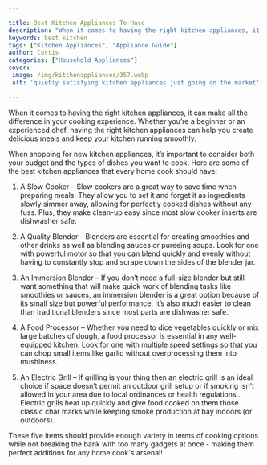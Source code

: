 ```yaml
---

title: Best Kitchen Appliances To Have
description: "When it comes to having the right kitchen appliances, it can make all the difference in your cooking experience. Whether you’re a ...scroll on and keep learning"
keywords: best kitchen
tags: ["Kitchen Appliances", "Appliance Guide"]
author: Curtis
categories: ["Household Appliances"]
cover: 
 image: /img/kitchenappliances/357.webp
 alt: 'quietly satisfying kitchen appliances just going on the market'

---
```


When it comes to having the right kitchen appliances, it can make all the difference in your cooking experience. Whether you’re a beginner or an experienced chef, having the right kitchen appliances can help you create delicious meals and keep your kitchen running smoothly. 

When shopping for new kitchen appliances, it’s important to consider both your budget and the types of dishes you want to cook. Here are some of the best kitchen appliances that every home cook should have: 

1) A Slow Cooker – Slow cookers are a great way to save time when preparing meals. They allow you to set it and forget it as ingredients slowly simmer away, allowing for perfectly cooked dishes without any fuss. Plus, they make clean-up easy since most slow cooker inserts are dishwasher safe. 

2) A Quality Blender – Blenders are essential for creating smoothies and other drinks as well as blending sauces or pureeing soups. Look for one with powerful motor so that you can blend quickly and evenly without having to constantly stop and scrape down the sides of the blender jar. 

3) An Immersion Blender – If you don’t need a full-size blender but still want something that will make quick work of blending tasks like smoothies or sauces, an immersion blender is a great option because of its small size but powerful performance. It’s also much easier to clean than traditional blenders since most parts are dishwasher safe. 

4) A Food Processor – Whether you need to dice vegetables quickly or mix large batches of dough, a food processor is essential in any well-equipped kitchen. Look for one with multiple speed settings so that you can chop small items like garlic without overprocessing them into mushiness. 

5) An Electric Grill – If grilling is your thing then an electric grill is an ideal choice if space doesn’t permit an outdoor grill setup or if smoking isn't allowed in your area due to local ordinances or health regulations . Electric grills heat up quickly and give food cooked on them those classic char marks while keeping smoke production at bay indoors (or outdoors). 

These five items should provide enough variety in terms of cooking options while not breaking the bank with too many gadgets at once - making them perfect additions for any home cook's arsenal!
